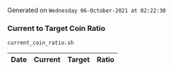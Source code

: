 Generated on `Wednesday 06-October-2021 at 02:22:30`

### Current to Target Coin Ratio
`current_coin_ratio.sh`

Date|Current|Target|Ratio
---|---|---|---
